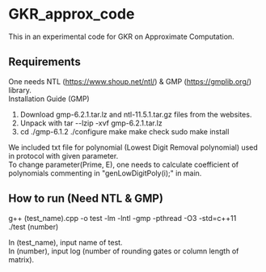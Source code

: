 # GKR_approx_code
This in an experimental code for GKR on Approximate Computation.

## Requirements
One needs NTL (https://www.shoup.net/ntl/) & GMP (https://gmplib.org/) library. \
Installation Guide (GMP)
1. Download gmp-6.2.1.tar.lz and ntl-11.5.1.tar.gz files from the websites.
2. Unpack with tar --lzip -xvf gmp-6.2.1.tar.lz
3. cd ./gmp-6.1.2
./configure
make
make check
sudo make install





We included txt file for polynomial (Lowest Digit Removal polynomial) used in protocol with given parameter. \
To change parameter(Prime, E), one needs to calculate coefficient of polynomials commenting in "genLowDigitPoly(i);" in main.			

## How to run (Need NTL & GMP)
g++ (test_name).cpp -o test -lm -lntl -gmp -pthread -O3 -std=c++11 \
./test (number)

In (test_name), input name of test. \
In (number), input log (number of rounding gates or column length of matrix).
